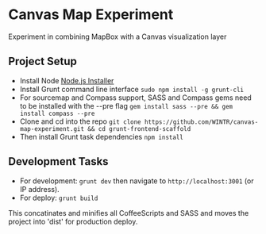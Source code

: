 Canvas Map Experiment
=====================

Experiment in combining MapBox with a Canvas visualization layer

Project Setup
-------------
- Install Node [Node.js Installer](http://nodejs.org/)
- Install Grunt command line interface `sudo npm install -g grunt-cli`
- For sourcemap and Compass support, SASS and Compass gems need to be installed with the --pre flag `gem install sass --pre && gem install compass --pre`
- Clone and cd into the repo `git clone https://github.com/WINTR/canvas-map-experiment.git && cd grunt-frontend-scaffold`
- Then install Grunt task dependencies `npm install`

Development Tasks
-----------------

- For development: `grunt dev` then navigate to `http://localhost:3001` (or IP address).
- For deploy: `grunt build`

This concatinates and minifies all CoffeeScripts and SASS and moves the project into 'dist' for production deploy.